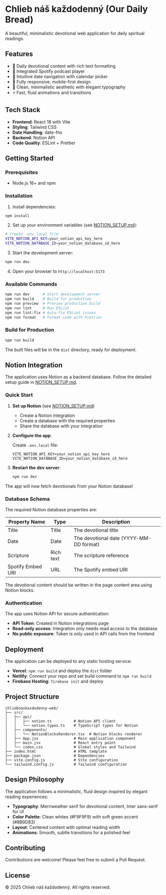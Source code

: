 # Chlieb náš každodenný (Our Daily Bread)

A beautiful, minimalistic devotional web application for daily spiritual readings.

## Features

- 📖 Daily devotional content with rich text formatting
- 🎵 Integrated Spotify podcast player
- 📅 Intuitive date navigation with calendar picker
- 📱 Fully responsive, mobile-first design
- 🎨 Clean, minimalistic aesthetic with elegant typography
- ⚡ Fast, fluid animations and transitions

## Tech Stack

- **Frontend**: React 18 with Vite
- **Styling**: Tailwind CSS
- **Date Handling**: date-fns
- **Backend**: Notion API
- **Code Quality**: ESLint + Prettier

## Getting Started

### Prerequisites

- Node.js 16+ and npm

### Installation

1. Install dependencies:
```bash
npm install
```

2. Set up your environment variables (see [NOTION_SETUP.md](./NOTION_SETUP.md)):
```bash
# Create .env.local file
VITE_NOTION_API_KEY=your_notion_api_key_here
VITE_NOTION_DATABASE_ID=your_notion_database_id_here
```

3. Start the development server:
```bash
npm run dev
```

4. Open your browser to `http://localhost:5173`

### Available Commands

```bash
npm run dev      # Start development server
npm run build    # Build for production
npm run preview  # Preview production build
npm run lint     # Run ESLint
npm run lint:fix # Auto-fix ESLint issues
npm run format   # Format code with Prettier
```

### Build for Production

```bash
npm run build
```

The built files will be in the `dist` directory, ready for deployment.

## Notion Integration

The application uses Notion as a backend database. Follow the detailed setup guide in [NOTION_SETUP.md](./NOTION_SETUP.md).

### Quick Start

1. **Set up Notion** (see [NOTION_SETUP.md](./NOTION_SETUP.md))
   - Create a Notion integration
   - Create a database with the required properties
   - Share the database with your integration

2. **Configure the app**:
   
   Create `.env.local` file:
   ```env
   VITE_NOTION_API_KEY=your_notion_api_key_here
   VITE_NOTION_DATABASE_ID=your_notion_database_id_here
   ```

3. **Restart the dev server**:
   ```bash
   npm run dev
   ```

The app will now fetch devotionals from your Notion database!

### Database Schema

The required Notion database properties are:

| Property Name     | Type      | Description                             |
| ----------------- | --------- | --------------------------------------- |
| Title             | Title     | The devotional title                    |
| Date              | Date      | The devotional date (YYYY-MM-DD format) |
| Scripture         | Rich text | The scripture reference                 |
| Spotify Embed URI | URL       | The Spotify embed URI                   |

The devotional content should be written in the page content area using Notion blocks.

### Authentication

The app uses Notion API for secure authentication:

- **API Token**: Created in Notion integrations page
- **Read-only access**: Integration only needs read access to the database
- **No public exposure**: Token is only used in API calls from the frontend

## Deployment

The application can be deployed to any static hosting service:

- **Vercel**: `npm run build` and deploy the `dist` folder
- **Netlify**: Connect your repo and set build command to `npm run build`
- **Firebase Hosting**: `firebase init` and deploy

## Project Structure

```
chliebnaskazdodenny-web/
├── src/
│   ├── api/
│   │   ├── notion.ts          # Notion API client
│   │   └── notion.types.ts    # TypeScript types for Notion
│   ├── components/
│   │   └── NotionBlocksRenderer.tsx  # Notion blocks renderer
│   ├── App.jsx                # Main application component
│   ├── main.jsx               # React entry point
│   └── index.css              # Global styles and Tailwind
├── index.html                 # HTML template
├── package.json               # Dependencies
├── vite.config.js             # Vite configuration
└── tailwind.config.js         # Tailwind configuration
```

## Design Philosophy

The application follows a minimalistic, fluid design inspired by elegant reading experiences:

- **Typography**: Merriweather serif for devotional content, Inter sans-serif for UI
- **Color Palette**: Clean whites (#F9F9F9) with soft green accent (#8B9D83)
- **Layout**: Centered content with optimal reading width
- **Animations**: Smooth, subtle transitions for a polished feel

## Contributing

Contributions are welcome! Please feel free to submit a Pull Request.

## License

© 2025 Chlieb náš každodenný. All rights reserved.

